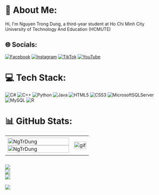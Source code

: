 # 💫 About Me:
Hi, I'm Nguyen Trong Dung, a third-year student at Ho Chi Minh City University of Technology And Education (HCMUTE)


## 🌐 Socials:
[![Facebook](https://img.shields.io/badge/Facebook-%231877F2.svg?logo=Facebook&logoColor=white)](https://www.facebook.com/profile.php?id=100023618702480) [![Instagram](https://img.shields.io/badge/Instagram-%23E4405F.svg?logo=Instagram&logoColor=white)](https://www.instagram.com/ntdkharuto/) [![TikTok](https://img.shields.io/badge/TikTok-%23000000.svg?logo=TikTok&logoColor=white)](https://www.tiktok.com/@ntd.kharuto) [![YouTube](https://img.shields.io/badge/YouTube-%23FF0000.svg?logo=YouTube&logoColor=white)]([https://youtube.com/@DungNguyen-po3rd](https://youtube.com/@DungNguyen_KHaruto?si=tn70raqW8EJJhsZU)) 

# 💻 Tech Stack:
![C#](https://img.shields.io/badge/c%23-%23239120.svg?style=plastic&logo=c-sharp&logoColor=white) ![C++](https://img.shields.io/badge/c++-%2300599C.svg?style=plastic&logo=c%2B%2B&logoColor=white) ![Python](https://img.shields.io/badge/python-3670A0?style=plastic&logo=python&logoColor=ffdd54) ![Java](https://img.shields.io/badge/java-%23ED8B00.svg?style=for-the-badge&logo=openjdk&logoColor=white) ![HTML5](https://img.shields.io/badge/html5-%23E34F26.svg?style=plastic&logo=html5&logoColor=white) ![CSS3](https://img.shields.io/badge/css3-%231572B6.svg?style=plastic&logo=css3&logoColor=white)   ![MicrosoftSQLServer](https://img.shields.io/badge/Microsoft%20SQL%20Sever-CC2927?style=plastic&logo=microsoft%20sql%20server&logoColor=white) ![MySQL](https://img.shields.io/badge/mysql-%2300000f.svg?style=for-the-badge&logo=mysql&logoColor=white) ![R](https://img.shields.io/badge/r-%23276DC3.svg?style=for-the-badge&logo=r&logoColor=white) 
# 📊 GitHub Stats:
<table style="width:100%;">
  <tr>
    <td>
      <img src="https://github-readme-stats.vercel.app/api/top-langs/?username=NgTrDung&bg_color=FFFFFF00&text_color=179fa3&layout=compact&hide=CSS&langs_count=10&custom_title=Top%20ngôn%20ngữ%20được%20dùng" alt="NgTrDung" width="100%"/>
      <img src="https://github-readme-stats.vercel.app/api?username=NgTrDung&bg_color=FFFFFF00&text_color=179fa3&show_icons=true&count_private=true&include_all_commits=true&custom_title=Hoạt%20động%20trên%20Github" alt="NgTrDung" width="100%"/>
    </td>
    <td>
      <p align="center"> 
        <img src="https://i.pinimg.com/originals/2f/9d/46/2f9d469e0b2a7e234b78eb687db4bfc7.gif" alt="gif" width="100%"/>
      </p>
    </td>
  </tr>
</table>

![](https://github-readme-stats.vercel.app/api?username=NgTrDung&theme=dark&hide_border=false&include_all_commits=false&count_private=false)<br/>
![](https://github-readme-streak-stats.herokuapp.com/?user=NgTrDung&theme=dark&hide_border=false)<br/>
![](https://github-readme-stats.vercel.app/api/top-langs/?username=NgTrDung&theme=dark&hide_border=false&include_all_commits=false&count_private=false&layout=compact)
---
[![](https://visitcount.itsvg.in/api?id=NgTrDung&icon=0&color=0)](https://visitcount.itsvg.in)

<!-- Proudly created with GPRM ( https://gprm.itsvg.in ) -->
